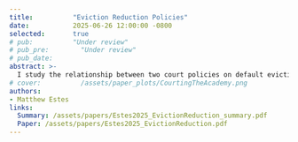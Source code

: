 ```yaml
---
title:          "Eviction Reduction Policies"
date:           2025-06-26 12:00:00 -0800 
selected:       true
# pub:          "Under review"
# pub_pre:        "Under review"
# pub_date:       
abstract: >-
  I study the relationship between two court policies on default eviction. Exploiting the court assignment mechanism and an expansion to the number of courts, I estimate the effect of distance-to-court on eviction outcomes.
# cover:          /assets/paper_plots/CourtingTheAcademy.png
authors:
- Matthew Estes
links:
  Summary: /assets/papers/Estes2025_EvictionReduction_summary.pdf
  Paper: /assets/papers/Estes2025_EvictionReduction.pdf
---
```

